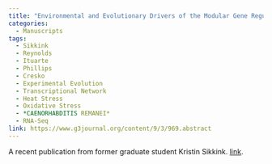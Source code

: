 ```yaml
---
title: "Environmental and Evolutionary Drivers of the Modular Gene Regulatory Network Underlying Phenotypic Plasticity for Stress Resistance in the Nematode Caenorhabditis remanei"
categories:
  - Manuscripts
tags:
  - Sikkink
  - Reynolds
  - Ituarte
  - Phillips
  - Cresko
  - Experimental Evolution
  - Transcriptional Network
  - Heat Stress
  - Oxidative Stress
  - *CAENORHABDITIS REMANEI*
  - RNA-Seq
link: https://www.g3journal.org/content/9/3/969.abstract
---
```


A recent publication from former graduate student Kristin Sikkink. [link](#).
